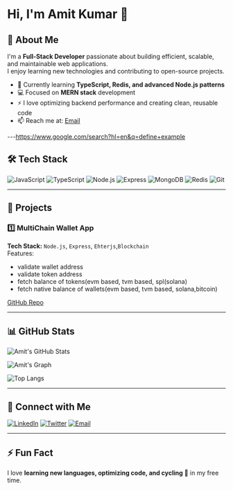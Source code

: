# Hi, I'm Amit Kumar 👋

## 🚀 About Me
I'm a **Full-Stack Developer** passionate about building efficient, scalable, and maintainable web applications.  
I enjoy learning new technologies and contributing to open-source projects.  

- 🌱 Currently learning **TypeScript, Redis, and advanced Node.js patterns**
- 💻 Focused on **MERN stack** development
- ⚡ I love optimizing backend performance and creating clean, reusable code
- 📫 Reach me at: [Email](mailto:amit2729222001@gmail.com)  

---https://www.google.com/search?hl=en&q=define+example

## 🛠 Tech Stack

![JavaScript](https://img.shields.io/badge/JavaScript-F7DF1E?logo=javascript&logoColor=black)
![TypeScript](https://img.shields.io/badge/TypeScript-3178C6?logo=typescript&logoColor=white)
![Node.js](https://img.shields.io/badge/Node.js-339933?logo=node.js&logoColor=white)
![Express](https://img.shields.io/badge/Express-000000?logo=express&logoColor=white)
![MongoDB](https://img.shields.io/badge/MongoDB-47A248?logo=mongodb&logoColor=white)
![Redis](https://img.shields.io/badge/Redis-DC382D?logo=redis&logoColor=white)
![Git](https://img.shields.io/badge/Git-F05032?logo=git&logoColor=white)


---

## 📂 Projects

### 1️⃣ MultiChain Wallet  App
**Tech Stack:**  `Node.js`, `Express`, `Ehterjs`,`Blockchain`  
Features:
- validate wallet address
- validate token address
- fetch balance of tokens(evm based, tvm based, spl(solana)
- fetch native balance  of wallets(evm based, tvm based, solana,bitcoin)
 
[GitHub Repo](https://github.com/AMIT222001/ChainCheck.git) 



---

## 📊 GitHub Stats

![Amit's GitHub Stats](https://github-readme-stats.vercel.app/api?username=AMIT222001&show_icons=true&theme=radical)


![Amit's Graph](https://github-readme-activity-graph.vercel.app/graph?username=AMIT222001&theme=react-dark&hide_border=true)









![Top Langs](https://github-readme-stats.vercel.app/api/top-langs/?username=AMIT222001&layout=compact&theme=radical)

---

## 💬 Connect with Me

[![LinkedIn](https://img.shields.io/badge/LinkedIn-0077B5?logo=linkedin&logoColor=white)](https://www.linkedin.com/in/amitkumar-mca)
[![Twitter](https://img.shields.io/badge/Twitter-1DA1F2?logo=twitter&logoColor=white)](https://twitter.com/your-twitter)
[![Email](https://img.shields.io/badge/Email-D14836?logo=gmail&logoColor=white)](mailto:akumar2729222001@gmail.com)

---

## ⚡ Fun Fact
I love **learning new languages, optimizing code, and cycling 🚴** in my free time.
